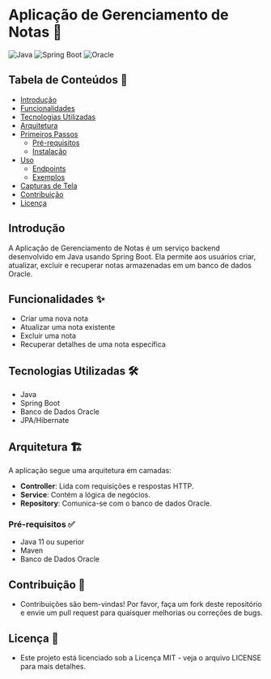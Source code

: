 # Aplicação de Gerenciamento de Notas 📓

![Java](https://img.shields.io/badge/Java-ED8B00?style=for-the-badge&logo=java&logoColor=white)
![Spring Boot](https://img.shields.io/badge/Spring%20Boot-6DB33F?style=for-the-badge&logo=spring-boot&logoColor=white)
![Oracle](https://img.shields.io/badge/Oracle-F80000?style=for-the-badge&logo=oracle&logoColor=white)

## Tabela de Conteúdos 📑
- [Introdução](#introdução)
- [Funcionalidades](#funcionalidades)
- [Tecnologias Utilizadas](#tecnologias-utilizadas)
- [Arquitetura](#arquitetura)
- [Primeiros Passos](#primeiros-passos)
  - [Pré-requisitos](#pré-requisitos)
  - [Instalação](#instalação)
- [Uso](#uso)
  - [Endpoints](#endpoints)
  - [Exemplos](#exemplos)
- [Capturas de Tela](#capturas-de-tela)
- [Contribuição](#contribuição)
- [Licença](#licença)

## Introdução
A Aplicação de Gerenciamento de Notas é um serviço backend desenvolvido em Java usando Spring Boot. Ela permite aos usuários criar, atualizar, excluir e recuperar notas armazenadas em um banco de dados Oracle.

## Funcionalidades ✨
- Criar uma nova nota
- Atualizar uma nota existente
- Excluir uma nota
- Recuperar detalhes de uma nota específica

## Tecnologias Utilizadas 🛠️
- Java
- Spring Boot
- Banco de Dados Oracle
- JPA/Hibernate

## Arquitetura 🏗️
A aplicação segue uma arquitetura em camadas:
- **Controller**: Lida com requisições e respostas HTTP.
- **Service**: Contém a lógica de negócios.
- **Repository**: Comunica-se com o banco de dados Oracle.

### Pré-requisitos ✅
- Java 11 ou superior
- Maven
- Banco de Dados Oracle

## Contribuição 🤝
  - Contribuições são bem-vindas! Por favor, faça um fork deste repositório e envie um pull request para quaisquer melhorias ou correções de bugs.

## Licença 📄
  - Este projeto está licenciado sob a Licença MIT - veja o arquivo LICENSE para mais detalhes.

